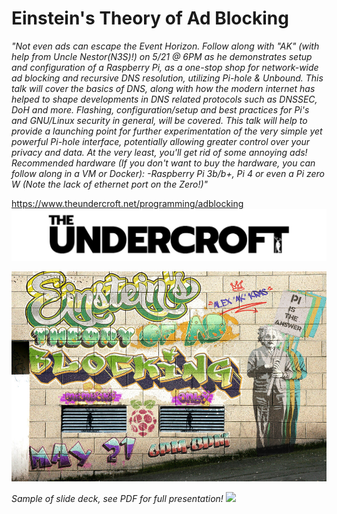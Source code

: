 # Einstein's Theory of Ad Blocking

*"Not even ads can escape the Event Horizon. Follow along with "AK" (with help from Uncle Nestor(N3S)!) on 5/21 @ 6PM as he demonstrates setup and configuration of a Raspberry Pi, as a one-stop shop for network-wide ad blocking and recursive DNS resolution, utilizing Pi-hole & Unbound. This talk will cover the basics of DNS, along with how the modern internet has helped to shape developments in DNS related protocols such as DNSSEC, DoH and more. Flashing, configuration/setup and best practices for Pi's and GNU/Linux security in general, will be covered. This talk will help to provide a launching point for further experimentation of the very simple yet powerful Pi-hole interface, potentially allowing greater control over your privacy and data. At the very least, you'll get rid of some annoying ads! Recommended hardware (If you don't want to buy the hardware, you can follow along in a VM or Docker): -Raspberry Pi 3b/b+, Pi 4 or even a Pi zero W (Note the lack of ethernet port on the Zero!)"*

https://www.theundercroft.net/programming/adblocking
![](images/undercroft.jpg)


![](images/poster.png.jpg)

*Sample of slide deck, see PDF for full presentation!*
![](images/final.png)
